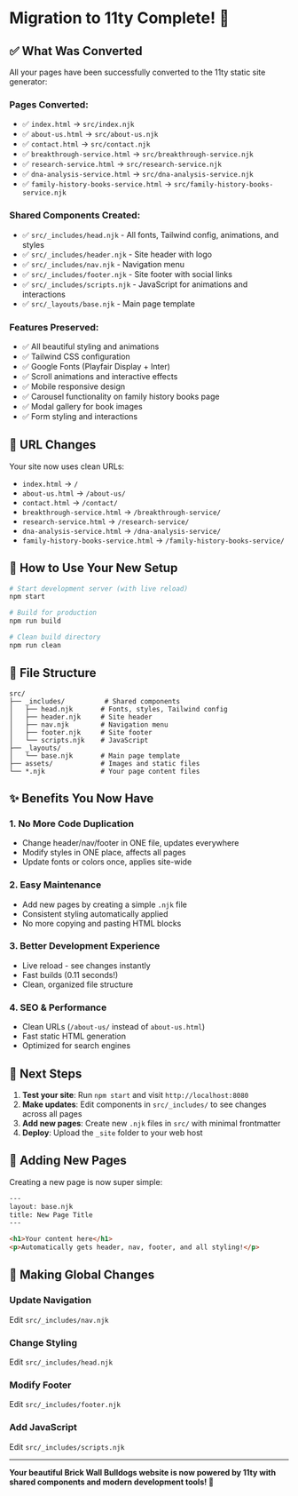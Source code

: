 # Migration to 11ty Complete! 🎉

## ✅ What Was Converted

All your pages have been successfully converted to the 11ty static site generator:

### **Pages Converted:**
- ✅ `index.html` → `src/index.njk` 
- ✅ `about-us.html` → `src/about-us.njk`
- ✅ `contact.html` → `src/contact.njk`
- ✅ `breakthrough-service.html` → `src/breakthrough-service.njk`
- ✅ `research-service.html` → `src/research-service.njk`
- ✅ `dna-analysis-service.html` → `src/dna-analysis-service.njk`
- ✅ `family-history-books-service.html` → `src/family-history-books-service.njk`

### **Shared Components Created:**
- ✅ `src/_includes/head.njk` - All fonts, Tailwind config, animations, and styles
- ✅ `src/_includes/header.njk` - Site header with logo
- ✅ `src/_includes/nav.njk` - Navigation menu
- ✅ `src/_includes/footer.njk` - Site footer with social links
- ✅ `src/_includes/scripts.njk` - JavaScript for animations and interactions
- ✅ `src/_layouts/base.njk` - Main page template

### **Features Preserved:**
- ✅ All beautiful styling and animations
- ✅ Tailwind CSS configuration
- ✅ Google Fonts (Playfair Display + Inter)
- ✅ Scroll animations and interactive effects
- ✅ Mobile responsive design
- ✅ Carousel functionality on family history books page
- ✅ Modal gallery for book images
- ✅ Form styling and interactions

## 🔗 URL Changes

Your site now uses clean URLs:
- `index.html` → `/`
- `about-us.html` → `/about-us/`
- `contact.html` → `/contact/`
- `breakthrough-service.html` → `/breakthrough-service/`
- `research-service.html` → `/research-service/`
- `dna-analysis-service.html` → `/dna-analysis-service/`
- `family-history-books-service.html` → `/family-history-books-service/`

## 🚀 How to Use Your New Setup

```bash
# Start development server (with live reload)
npm start

# Build for production
npm run build

# Clean build directory
npm run clean
```

## 📂 File Structure

```
src/
├── _includes/          # Shared components
│   ├── head.njk       # Fonts, styles, Tailwind config
│   ├── header.njk     # Site header
│   ├── nav.njk        # Navigation menu
│   ├── footer.njk     # Site footer
│   └── scripts.njk    # JavaScript
├── _layouts/
│   └── base.njk       # Main page template
├── assets/            # Images and static files
└── *.njk              # Your page content files
```

## ✨ Benefits You Now Have

### **1. No More Code Duplication**
- Change header/nav/footer in ONE file, updates everywhere
- Modify styles in ONE place, affects all pages
- Update fonts or colors once, applies site-wide

### **2. Easy Maintenance**
- Add new pages by creating a simple `.njk` file
- Consistent styling automatically applied
- No more copying and pasting HTML blocks

### **3. Better Development Experience**
- Live reload - see changes instantly
- Fast builds (0.11 seconds!)
- Clean, organized file structure

### **4. SEO & Performance**
- Clean URLs (`/about-us/` instead of `about-us.html`)
- Fast static HTML generation
- Optimized for search engines

## 🎯 Next Steps

1. **Test your site**: Run `npm start` and visit `http://localhost:8080`
2. **Make updates**: Edit components in `src/_includes/` to see changes across all pages
3. **Add new pages**: Create new `.njk` files in `src/` with minimal frontmatter
4. **Deploy**: Upload the `_site` folder to your web host

## 📝 Adding New Pages

Creating a new page is now super simple:

```html
---
layout: base.njk
title: New Page Title
---

<h1>Your content here</h1>
<p>Automatically gets header, nav, footer, and all styling!</p>
```

## 🔧 Making Global Changes

### Update Navigation
Edit `src/_includes/nav.njk`

### Change Styling
Edit `src/_includes/head.njk`

### Modify Footer
Edit `src/_includes/footer.njk`

### Add JavaScript
Edit `src/_includes/scripts.njk`

---

**Your beautiful Brick Wall Bulldogs website is now powered by 11ty with shared components and modern development tools! 🎉**